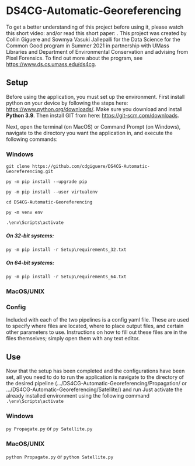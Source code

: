# DS4CG-Automatic-Georeferencing
To get a better understanding of this project before using it, please watch this short video: and/or read this short paper: . This project was created by Collin Giguere and Sowmya Vasuki Jallepalli for the Data Science for the Common Good program in Summer 2021 in partnership with UMass Libraries and Department of Environmental Conservation and advising from Pixel Forensics. To find out more about the program, see https://www.ds.cs.umass.edu/ds4cg.

## Setup
Before using the application, you must set up the environment. First install python on your device by following the steps here: https://www.python.org/downloads/. Make sure you download and install **Python 3.9**. Then install GIT from here: https://git-scm.com/downloads.

Next, open the terminal (on MacOS) or Command Prompt (on Windows), navigate to the directory you want the application in, and execute the following commands:

### Windows
`git clone https://github.com/cdgiguere/DS4CG-Automatic-Georeferencing.git`

`py -m pip install --upgrade pip`

`py -m pip install --user virtualenv`

`cd DS4CG-Automatic-Georeferencing`

`py -m venv env`

`.\env\Scripts\activate`
##### On 32-bit systems:
`py -m pip install -r Setup\requirements_32.txt`
##### On 64-bit systems:
`py -m pip install -r Setup\requirements_64.txt`

### MacOS/UNIX

### Config
Included with each of the two pipelines is a config yaml file. These are used to specify where files are located, where to place output files, and certain other parameters to use. Instructions on how to fill out these files are in the files themselves; simply open them with any text editor.

## Use
Now that the setup has been completed and the configurations have been set, all you need to do to run the application is navigate to the directory of the desired pipeline (.../DS4CG-Automatic-Georeferencing/Propagation/ or .../DS4CG-Automatic-Georeferencing/Satellite/) and run
Just activate the already installed environment using the following command
`.\env\Scripts\activate`


### Windows
`py Propagate.py`
or
`py Satellite.py`

### MacOS/UNIX
`python Propagate.py`
or
`python Satellite.py`
